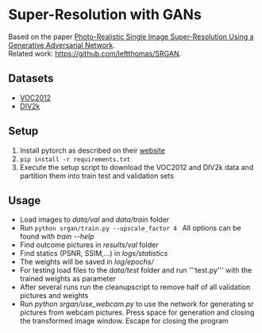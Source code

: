 # Super-Resolution with GANs

Based on the paper [Photo-Realistic Single Image Super-Resolution Using a Generative Adversarial Network](https://arxiv.org/pdf/1609.04802.pdf).  
Related work: https://github.com/leftthomas/SRGAN.  

## Datasets
- [VOC2012](http://host.robots.ox.ac.uk/pascal/VOC/voc2012/)
- [DIV2k](https://data.vision.ee.ethz.ch/cvl/DIV2K/)
<!-- Script to download -->

## Setup
1. Install pytorch as described on their [website](pytorch.org)
2. `pip install -r requirements.txt`
3. Execute the setup script to download the VOC2012 and DIV2k data and partition them into train test and validation sets

## Usage
- Load images to *data/val* and *data/train* folder
- Run ```python srgan/train.py --upscale_factor 4 ``` All options can be found with *train --help*
- Find outcome pictures in *results/val* folder
- Find statics (PSNR, SSIM,...) in *logs/statistics*
- The weights will be saved in *log/epochs/*
- For testing load files to the *data/test* folder and run '''test.py''' with the trained weights as parameter
- After several runs run the cleanupscript to remove half of all validation pictures and weights
- Run *python srgan/use_webcam.py* to use the network for generating sr pictures from webcam pictures. Press space for generation and closing the transformed image window. Escape for closing the program 
